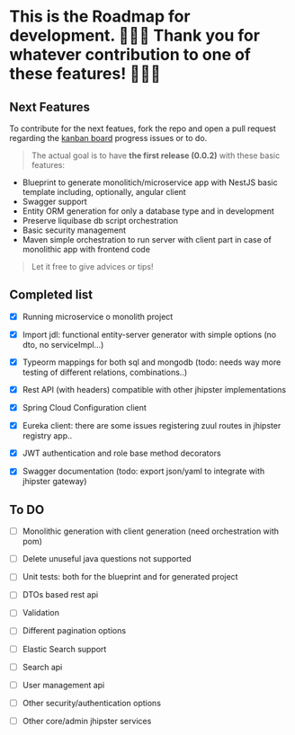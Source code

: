 # This is the Roadmap for development. 🎉🎉🎉 Thank you for whatever contribution to one of these features! 🎉🎉🎉

## Next Features
To contribute for the next featues, fork the repo and open a pull request regarding the [kanban board](https://github.com/jhipster/generator-jhipster-nodejs/projects/1?fullscreen=true) progress issues or to do. 

> The actual goal is to have **the first release (0.0.2)** with these basic features:

* Blueprint to generate monolitich/microservice app with NestJS basic template including, optionally, angular client
* Swagger support
* Entity ORM generation for only a database type and in development
* Preserve liquibase db script orchestration
* Basic security management
* Maven simple orchestration to run server with client part in case of monolithic app with frontend code

> Let it free to give advices or tips!

## Completed list

- [x] Running microservice o monolith project
- [x] Import jdl: functional entity-server generator with simple options (no dto, no serviceImpl...)
- [x] Typeorm mappings for both sql and mongodb (todo: needs way more testing of different relations, combinations..)
- [x] Rest API (with headers) compatible with other jhipster implementations
- [x] Spring Cloud Configuration client
- [x] Eureka client: there are some issues registering zuul routes in jhipster registry app..
- [x] JWT authentication and role base method decorators
- [x] Swagger documentation (todo: export json/yaml to integrate with jhipster gateway)


## To DO

- [ ] Monolithic generation with client generation (need orchestration with pom)
- [ ] Delete unuseful java questions not supported 
- [ ] Unit tests: both for the blueprint and for generated project
- [ ] DTOs based rest api
- [ ] Validation
- [ ] Different pagination options
- [ ] Elastic Search support
- [ ] Search api
- [ ] User management api
- [ ] Other security/authentication options
- [ ] Other core/admin jhipster services




